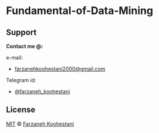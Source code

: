 # Fundamental-of-Data-Mining
## Support

**Contact me @:**

e-mail:

* farzanehkoohestani2000@gmail.com

Telegram id:

* [@farzaneh_koohestani](https://t.me/farzaneh_koohestani)

## License
[MIT](https://github.com/farkoo/Fundamental-of-Data-Mining/blob/master/LICENSE)
&#0169; 
[Farzaneh Koohestani](https://github.com/farkoo)
